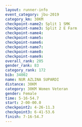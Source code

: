 ```yaml
---
layout: runner-info 
event_category: jbu-2019 
category_km: 30KM 
checkpoint-name2: Split 1 SMK 
checkpoint-name3: Split 2 E Farm 
checkpoint-name4: 
checkpoint-name5: 
checkpoint-name6: 
checkpoint-name7: 
checkpoint-name8: 
checkpoint-name9: 
overall_rank: 205
gender_rank: 83
category_rank: 172
bib: 34002
name: NUR AZLINA SUPARDI
distance: 30KM
category: 30KM Women Veteran
gender: Female
time: 5-16-54.7
start: 2-00-00.0
checkpoint2: 4-26-11.3
checkpoint3: 6-41-53.6
finish: 7-16-54.7
---
```

